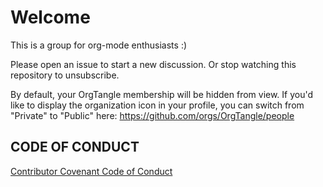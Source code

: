 # Welcome

This is a group for org-mode enthusiasts :)

Please open an issue to start a new discussion.  Or stop watching this
repository to unsubscribe.

By default, your OrgTangle membership will be hidden from view. If
you'd like to display the organization icon in your profile, you can
switch from "Private" to "Public" here:
https://github.com/orgs/OrgTangle/people

## CODE OF CONDUCT

[Contributor Covenant Code of Conduct](CODE_OF_CONDUCT.md)
